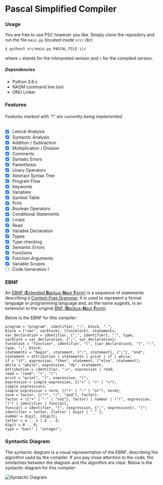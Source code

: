 # Pascal Simplified Compiler

### Usage
You are free to use PSC however you like. Simply clone the repository and run the file ```main.py``` (located inside ```src/``` dir):

```sh
$ python3 src/main.py PASCAL_FILE i|c
```

where ```i``` stands for the interpreted version and ```c``` for the compiled version.

##### Dependencies
- Python 3.6.x
- NASM command line tool
- GNU Linker

### Features
###### Features marked with "!" are currently being implemented
- [x] Lexical Analysis
- [x] Syntactic Analysis
- [x] Addition / Subtraction
- [x] Multiplication / Division
- [x] Comments
- [x] Syntatic Errors
- [x] Parenthesis
- [x] Unary Operators
- [x] Abstract Syntax Tree
- [x] Program Flow
- [x] Keywords
- [x] Variables
- [x] Symbol Table
- [x] Print
- [x] Boolean Operators
- [x] Conditional Statements
- [x] Loops
- [x] Read
- [x] Variable Declaration
- [x] Types
- [x] Type checking
- [x] Semantic Errors
- [x] Functions
- [x] Function Arguments
- [x] Variable Scopes
- [ ] Code Generation !

### EBNF
An [EBNF (<b>E</b>xtended <b>B</b>ackus-<b>N</b>aur <b>F</b>orm)](https://en.wikipedia.org/wiki/Extended_Backus%E2%80%93Naur_form) is a sequence of statements describing a [Context-Free Grammar](https://en.wikipedia.org/wiki/Context-free_grammar). It is used to represent a formal language or programming language and, as the name sugests, is an extension to the original [BNF (<b>B</b>ackus-<b>N</b>aur <b>F</b>orm)](https://en.wikipedia.org/wiki/Backus%E2%80%93Naur_form).

Below is the EBNF for this compiler:
```ebnf
program = "program", identifier, ";", block, ".";
block = ["var", varblock], [funcblock], statements;
var_declaration = identifier, {",", identifier}, ":", type;
varblock = var_declaration, {";", var_declaration};
funcblock = "function", identifier, "(", {var_declaration}, ")", ":", type, ";", block;
statements = "begin", statement, {";", statement}, [";"], "end";
statement = attribution | statements | print | if | while;
if = "if", expression, "then", statement, ["else", statement];
while = "while", expression, "do", statement;
attribution = identifier, ":=", expression | read;
read = "read", "(", ")";
print = "print", "(", expression, ")";
expression = simple_expression, {("<" | ">" | "="), simple_expression};
simple_expression = term, {("+" | "-" | "or"), term};
term = factor, {("*", "/", "and"), factor};
factor = ({"+" | "-" | "not"}, factor) | number | ("(", expression, ")") | identifier | funccall;
funccall = identifier, "(", [expression, {";", expression}], ")";
identifier = letter, {letter | digit | "_" };
number = digit, {digit};
letter = a .. z | A .. Z;
digit = 0 .. 9;
type = "bool" | "integer";
```

### Syntactic Diagram
The syntactic diagram is a visual representation of the EBNF, describing the algorithm used by the compiler. If you pay close attention to the code, the similarities between the diagram and the algorithm are clear. Below is the syntactic diagram for this compiler:

![Syntactic Diagram](https://i.imgur.com/zgaumZ6.png)
